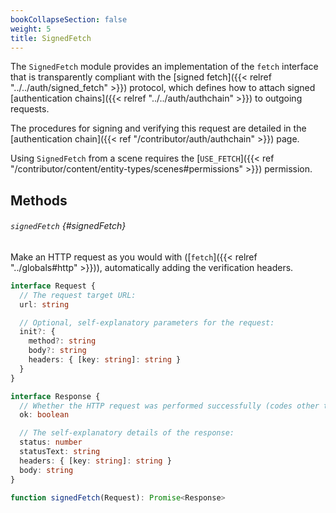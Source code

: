 ```yaml
---
bookCollapseSection: false
weight: 5
title: SignedFetch
---
```



The `SignedFetch` module provides an implementation of the `fetch` interface that is transparently compliant with the [signed fetch]({{< relref "../../auth/signed_fetch" >}}) protocol, which defines how to attach signed [authentication chains]({{< relref "../../auth/authchain" >}}) to outgoing requests.

The procedures for signing and verifying this request are detailed in the [authentication chain]({{< ref "/contributor/auth/authchain" >}}) page.

Using `SignedFetch` from a scene requires the [`USE_FETCH`]({{< ref "/contributor/content/entity-types/scenes#permissions" >}}) permission.

## Methods

###### `signedFetch` {#signedFetch}

Make an HTTP request as you would with ([`fetch`]({{< relref "../globals#http" >}})), automatically adding the verification headers.

```ts
interface Request {
  // The request target URL:
  url: string

  // Optional, self-explanatory parameters for the request:
  init?: {
    method?: string
    body?: string
    headers: { [key: string]: string }
  }
}

interface Response {
  // Whether the HTTP request was performed successfully (codes other than 2xx are not failures)
  ok: boolean

  // The self-explanatory details of the response:
  status: number
  statusText: string
  headers: { [key: string]: string }
  body: string
}

function signedFetch(Request): Promise<Response>
```
